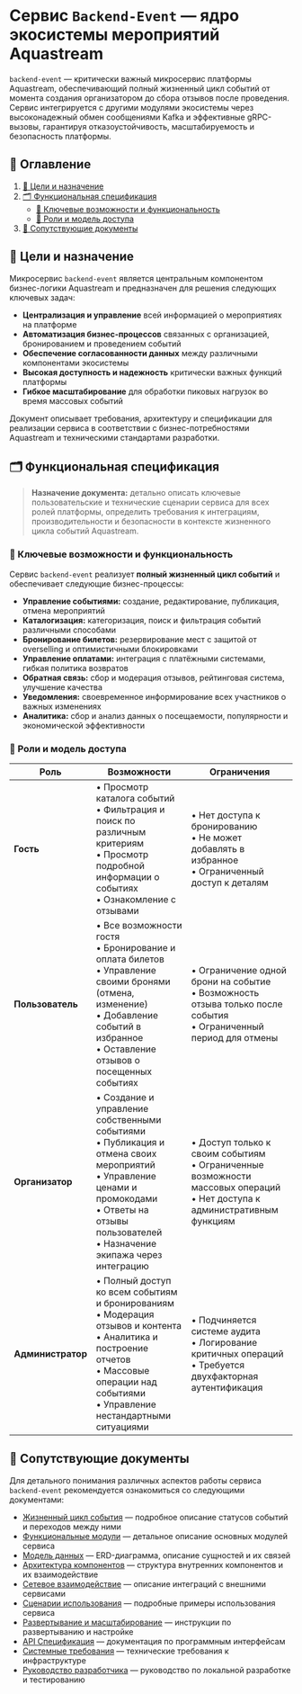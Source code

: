 # Сервис `Backend-Event` — ядро экосистемы мероприятий Aquastream

`backend-event` — критически важный микросервис платформы Aquastream, обеспечивающий полный жизненный цикл событий от момента создания организатором до сбора отзывов после проведения. Сервис интегрируется с другими модулями экосистемы через высоконадежный обмен сообщениями Kafka и эффективные gRPC-вызовы, гарантируя отказоустойчивость, масштабируемость и безопасность платформы.

## 📑 Оглавление

1. [🎯 Цели и назначение](#-цели-и-назначение)
2. [🗂️ Функциональная спецификация](#️-функциональная-спецификация)
   - [🔑 Ключевые возможности и функциональность](#🔑-ключевые-возможности-и-функциональность)
   - [👥 Роли и модель доступа](#👥-роли-и-модель-доступа)
3. [🔖 Сопутствующие документы](#-сопутствующие-документы)

## 🎯 Цели и назначение

Микросервис `backend-event` является центральным компонентом бизнес-логики Aquastream и предназначен для решения следующих ключевых задач:

- **Централизация и управление** всей информацией о мероприятиях на платформе
- **Автоматизация бизнес-процессов** связанных с организацией, бронированием и проведением событий
- **Обеспечение согласованности данных** между различными компонентами экосистемы
- **Высокая доступность и надежность** критически важных функций платформы
- **Гибкое масштабирование** для обработки пиковых нагрузок во время массовых событий

Документ описывает требования, архитектуру и спецификации для реализации сервиса в соответствии с бизнес-потребностями Aquastream и техническими стандартами разработки.

## 🗂️ Функциональная спецификация

> **Назначение документа:** детально описать ключевые пользовательские и технические сценарии сервиса для всех ролей платформы, определить требования к интеграциям, производительности и безопасности в контексте жизненного цикла событий Aquastream.

### 🔑 Ключевые возможности и функциональность

Сервис `backend-event` реализует **полный жизненный цикл событий** и обеспечивает следующие бизнес-процессы:
- **Управление событиями:** создание, редактирование, публикация, отмена мероприятий
- **Каталогизация:** категоризация, поиск и фильтрация событий различными способами
- **Бронирование билетов:** резервирование мест с защитой от ovеrselling и оптимистичными блокировками
- **Управление оплатами:** интеграция с платёжными системами, гибкая политика возвратов
- **Обратная связь:** сбор и модерация отзывов, рейтинговая система, улучшение качества
- **Уведомления:** своевременное информирование всех участников о важных изменениях
- **Аналитика:** сбор и анализ данных о посещаемости, популярности и экономической эффективности

### 👥 Роли и модель доступа

| Роль | Возможности | Ограничения |
|------|-------------|-------------|
| **Гость** | • Просмотр каталога событий<br>• Фильтрация и поиск по различным критериям<br>• Просмотр подробной информации о событиях<br>• Ознакомление с отзывами | • Нет доступа к бронированию<br>• Не может добавлять в избранное<br>• Ограниченный доступ к деталям |
| **Пользователь** | • Все возможности гостя<br>• Бронирование и оплата билетов<br>• Управление своими бронями (отмена, изменение)<br>• Добавление событий в избранное<br>• Оставление отзывов о посещенных событиях | • Ограничение одной брони на событие<br>• Возможность отзыва только после события<br>• Ограниченный период для отмены |
| **Организатор** | • Создание и управление собственными событиями<br>• Публикация и отмена своих мероприятий<br>• Управление ценами и промокодами<br>• Ответы на отзывы пользователей<br>• Назначение экипажа через интеграцию | • Доступ только к своим событиям<br>• Ограниченные возможности массовых операций<br>• Нет доступа к административным функциям |
| **Администратор** | • Полный доступ ко всем событиям и бронированиям<br>• Модерация отзывов и контента<br>• Аналитика и построение отчетов<br>• Массовые операции над событиями<br>• Управление нестандартными ситуациями | • Подчиняется системе аудита<br>• Логирование критичных операций<br>• Требуется двухфакторная аутентификация |

## 🔖 Сопутствующие документы

Для детального понимания различных аспектов работы сервиса `backend-event` рекомендуется ознакомиться со следующими документами:

- [Жизненный цикл события](backend-event-lifecycle.md) — подробное описание статусов событий и переходов между ними
- [Функциональные модули](backend-event-modules.md) — детальное описание основных модулей сервиса
- [Модель данных](backend-event-data-model.md) — ERD-диаграмма, описание сущностей и их связей
- [Архитектура компонентов](backend-event-architecture.md) — структура внутренних компонентов и их взаимодействие
- [Сетевое взаимодействие](backend-event-network.md) — описание интеграций с внешними сервисами
- [Сценарии использования](backend-event-use-cases.md) — подробные примеры использования сервиса
- [Развертывание и масштабирование](backend-event-deployment.md) — инструкции по развертыванию и настройке
- [API Спецификация](backend-event-api.md) — документация по программным интерфейсам
- [Системные требования](backend-event-system-requirements.md) — технические требования к инфраструктуре
- [Руководство разработчика](backend-event-dev-guide.md) — руководство по локальной разработке и тестированию 